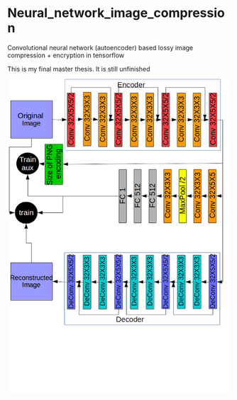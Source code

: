 # Neural_network_image_compression
Convolutional neural network (autoencoder) based lossy image compression + encryption in tensorflow

This is my final master thesis. It is still unfinished

![alt text](https://github.com/AlexFuster/Neural_network_image_compression/blob/master/docs/network_architecture.png)
